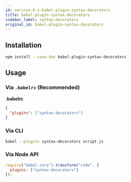 ```yaml
---
id: version-6.x-babel-plugin-syntax-decorators
title: babel-plugin-syntax-decorators
sidebar_label: syntax-decorators
original_id: babel-plugin-syntax-decorators
---
```


## Installation

```sh
npm install --save-dev babel-plugin-syntax-decorators
```

## Usage

### Via `.babelrc` (Recommended)

**.babelrc**

```json
{
  "plugins": ["syntax-decorators"]
}
```

### Via CLI

```sh
babel --plugins syntax-decorators script.js
```

### Via Node API

```javascript
require("babel-core").transform("code", {
  plugins: ["syntax-decorators"]
});
```

